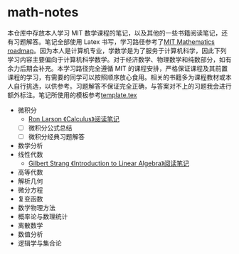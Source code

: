 # math-notes

本仓库中存放本人学习 MIT 数学课程的笔记，以及其他的一些书籍阅读笔记，还有习题解答。笔记全部使用 Latex 书写，学习路径参考了[MIT Mathematics roadmap](https://math.mit.edu/academics/undergrad/roadmaps.php)。因为本人是计算机专业，学数学是为了服务于计算机科学，因此下列学习内容主要偏向于计算机科学数学。对于经济数学、物理数学和纯数部分，如有余力后期会补充。本学习路径完全遵循 MIT 的课程安排，严格保证课程及其前置课程的学习，有需要的同学可以按照顺序放心食用。相关的书籍多为课程教材或本人自行挑选，以供参考。习题解答不保证完全正确，与答案对不上的习题我会进行额外标注。笔记所使用的模板参考[template.tex](./template.tex)

- 微积分
  - [Ron Larson 《Calculus》阅读笔记](./微积分/Ron%20Larson%20Calculus%20阅读笔记.pdf)
  - [ ] 微积分公式总结
  - [ ] 微积分经典习题解答
- 数学分析
- 线性代数
  - [Gilbert Strang 《Introduction to Linear Algebra》阅读笔记](./线性代数/Introduction%20to%20Linear%20Algebra%20阅读笔记.pdf)
- 高等代数
- 解析几何
- 微分方程
- 复变函数
- 数学物理方法
- 概率论与数理统计
- 离散数学
- 数值分析
- 逻辑学与集合论
